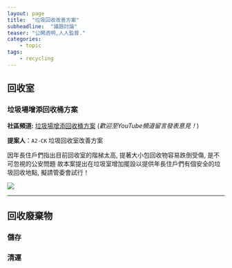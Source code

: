 ```yaml
---
layout: page
title:  "垃圾回收改善方案"
subheadline:  "議題討論"
teaser: "公開透明,人人監督."
categories:
    - topic
tags:
    - recycling
---
```


## 回收室

### 垃圾場增添回收桶方案
**社區頻道:** [垃圾場增添回收桶方案](https://www.youtube.com/post/Ugkx8IZQ87PSm42disckp7Hz3XbJ2l4nQ40G) (*歡迎至YouTube頻道留言發表意見！*) <br>

**提案人**：`A2-CK` 垃圾回收室改善方案<br>

因年長住戶們指出目前回收室的階梯太高, 提著大小包回收物容易跌倒受傷, 是不可忽視的公安問題
故本案提出在垃圾室增加擺設以提供年長住戶們有個安全的垃圾回收地點, 擬請管委會試行！

![](https://yt3.ggpht.com/Wzo4D-CG6fVioC-AxDiAV-0WVYYDRwAYWGQqKpbmeSitX6ZJxSaUUbSpwOrAnxIw7-T555--SOjXRg=s884-nd-v1)


---
## 回收廢棄物

### 儲存


### 清運


